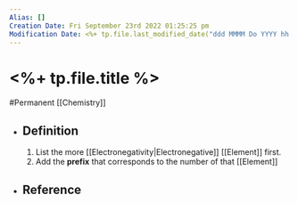 ```yaml
---
Alias: []
Creation Date: Fri September 23rd 2022 01:25:25 pm 
Modification Date: <%+ tp.file.last_modified_date("ddd MMMM Do YYYY hh:mm:ss a") %>
---
```

# <%+ tp.file.title %>
#Permanent [[Chemistry]]

- ## Definition
	1. List  the more [[Electronegativity|Electronegative]] [[Element]] first.
	2. Add the **prefix** that corresponds to the number of that [[Element]]
- ## Reference